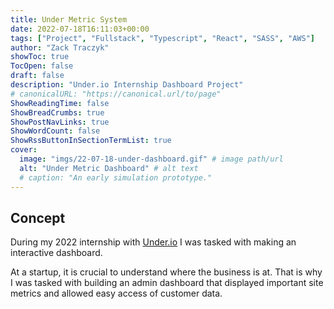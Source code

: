 ```yaml
---
title: Under Metric System
date: 2022-07-18T16:11:03+00:00
tags: ["Project", "Fullstack", "Typescript", "React", "SASS", "AWS"]
author: "Zack Traczyk"
showToc: true
TocOpen: false
draft: false
description: "Under.io Internship Dashboard Project"
# canonicalURL: "https://canonical.url/to/page"
ShowReadingTime: false
ShowBreadCrumbs: true
ShowPostNavLinks: true
ShowWordCount: false
ShowRssButtonInSectionTermList: true
cover:
  image: "imgs/22-07-18-under-dashboard.gif" # image path/url
  alt: "Under Metric Dashboard" # alt text
  # caption: "An early simulation prototype."
---
```


## Concept

During my 2022 internship with [Under.io](https://under.io) I was tasked with making an interactive dashboard. 

At a startup, it is crucial to understand where the business is at. That is why I was tasked with building an admin dashboard that displayed important site metrics and allowed easy access of customer data.
